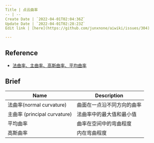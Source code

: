```yaml
---
Title | 点云曲率
-- | --
Create Date | `2022-04-01T02:04:36Z`
Update Date | `2022-04-01T02:28:23Z`
Edit link | [here](https://github.com/junxnone/aiwiki/issues/304)

---
```

## Reference
- [法曲率、主曲率、高斯曲率、平均曲率](https://zhuanlan.zhihu.com/p/149584374)


## Brief

Name | Description
-- | --
法曲率(normal curvature) | 曲面在一点沿不同方向的曲率
主曲率 (principal curvature) | 法曲率中的最大值和最小值
平均曲率 | 曲率在空间中的弯曲程度
高斯曲率 | 内在弯曲程度
